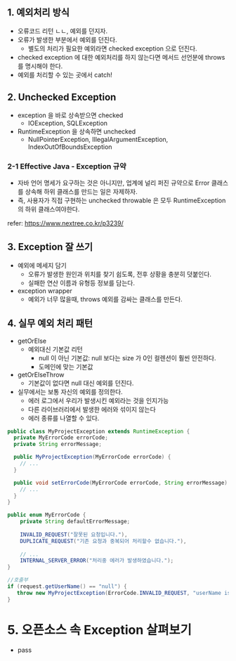 
## 1. 예외처리 방식
- 오류코드 리턴 ㄴㄴ, 예외를 던지자.
- 오류가 발생한 부분에서 예외를 던진다.
  - 별도의 처리가 필요한 예외라면 checked exception 으로 던진다.
- checked exception 에 대한 예외처리를 하지 않는다면 메서드 선언분에 throws 를 명시해야 한다.
- 예외를 처리할 수 있는 곳에서 catch!

## 2. Unchecked Exception
- exception 을 바로 상속받으면 checked
  - IOException, SQLException
- RuntimeException 을 상속하면 unchecked
  - NullPointerException, IllegalArgumentException, IndexOutOfBoundsException

### 2-1 Effective Java -  Exception 규약
- 자바 언어 명세가 요구하는 것은 아니지만,
  업계에 널리 퍼진 규약으로 Error 클래스를 상속해 하위 클래스를 만드는 일은 자제하자.
- 즉, 사용자가 직접 구현하는 unchecked throwable 은 모두
  RuntimeException 의 하위 클래스여야한다.

refer: https://www.nextree.co.kr/p3239/

## 3. Exception 잘 쓰기
- 예외에 메세지 담기
  - 오류가 발생한 원인과 위치를 찾기 쉽도록, 전후 상황을 충분히 덧붙인다.
  - 실패한 연산 이름과 유형등 정보를 담는다.
- exception wrapper
  - 예외가 너무 많을때, throws 
    예외를 감싸는 클래스를 만든다.

## 4. 실무 예외 처리 패턴
- getOrElse
  - 예외대신 기본값 리턴
    - null 이 아닌 기본값: null 보다는 size 가 0인 컬렌션이 훨씬 안전하다.
    - 도메인에 맞는 기본값
- getOrElseThrow
  - 기본값이 없다면 null 대신 예외를 던진다.
- 실무에서는 보통 자신의 예외를 정의한다.
  - 에러 로그에서 우리가 발생시킨 예외라는 것을 인지가능
  - 다른 라이브러리에서 발생한 에러와 섞이지 않는다
  - 에러 종류를 나열할 수 있다.

```java
public class MyProjectException extends RuntimeException {
  private MyErrorCode errorCode;
  private String errorMessage;

  public MyProjectException(MyErrorCode errorCode) {
    // ...
  }

  public void setErrorCode(MyErrorCode errorCode, String errorMessage) {
    // ...
  }
}

public enum MyErrorCode {
    private String defaultErrorMessage;
    
    INVALID_REQUEST("잘못된 요청입니다."),
    DUPLICATE_REQUEST("기존 요청과 중복되어 처리할수 없습니다."),
      
    // ...  
    INTERNAL_SERVER_ERROR("처리중 에러가 발생하였습니다.");
}

//호출부
if (request.getUserName() == "null") {
   throw new MyProjectException(ErrorCode.INVALID_REQUEST, "userName is null");
}
```
# 5. 오픈소스 속 Exception 살펴보기
- pass

